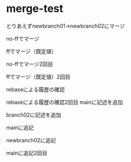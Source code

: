 # merge-test
とりあえずnewbranch01→newbranch02にマージ

no-ffでマージ

ffでマージ（既定値）

no-ffでマージ2回目

ffでマージ（既定値）2回目

rebaseによる履歴の確認

rebaseによる履歴の確認2回目
mainに記述を追加

branch02に記述を追加

mainに追記

newbranch02に追記

mainに追記2回目